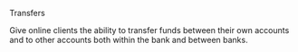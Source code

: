Transfers

Give online clients the ability to transfer funds between their own accounts and to other accounts both within the bank and between banks.